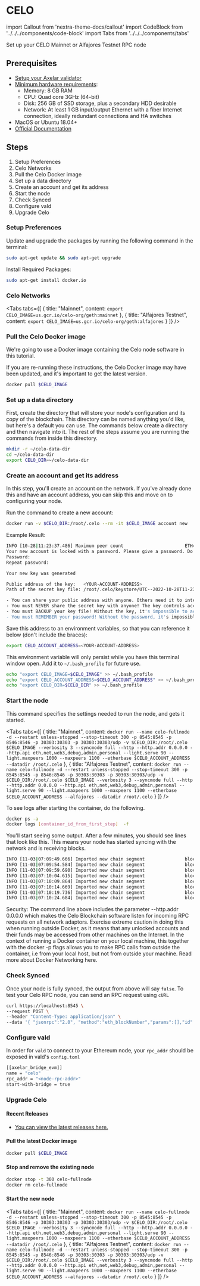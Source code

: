 # CELO

import Callout from 'nextra-theme-docs/callout'
import CodeBlock from '../../../components/code-block'
import Tabs from '../../../components/tabs'

Set up your CELO Mainnet or Alfajores Testnet RPC node

## Prerequisites

- [Setup your Axelar validator](/validator/setup)
- [Minimum hardware requirements](https://docs.celo.org/validator/run/mainnet#hardware-requirements):
  - Memory: 8 GB RAM
  - CPU: Quad core 3GHz (64-bit)
  - Disk: 256 GB of SSD storage, plus a secondary HDD desirable
  - Network: At least 1 GB input/output Ethernet with a fiber Internet connection, ideally redundant connections and HA switches
- MacOS or Ubuntu 18.04+
- [Official Documentation](https://docs.celo.org/network/node/run-mainnet)

## Steps

1. Setup Preferences
2. Celo Networks
3. Pull the Celo Docker image
4. Set up a data directory
5. Create an account and get its address
6. Start the node
7. Check Synced
8. Configure vald
9. Upgrade Celo

### Setup Preferences

Update and upgrade the packages by running the following command in the terminal:

```bash
sudo apt-get update && sudo apt-get upgrade
```

Install Required Packages:

```bash
sudo apt-get install docker.io
```

### Celo Networks

<Tabs tabs={[
{
title: "Mainnet",
content: <CodeBlock language="bash">
`export CELO_IMAGE=us.gcr.io/celo-org/geth:mainnet`
</CodeBlock>
},
{
title: "Alfajores Testnet",
content: <CodeBlock language="bash">
`export CELO_IMAGE=us.gcr.io/celo-org/geth:alfajores`
</CodeBlock>
}
]} />

### Pull the Celo Docker image

We're going to use a Docker image containing the Celo node software in this tutorial.

If you are re-running these instructions, the Celo Docker image may have been updated, and it's important to get the latest version.

```bash
docker pull $CELO_IMAGE
```

### Set up a data directory

First, create the directory that will store your node's configuration and its copy of the blockchain. This directory can be named anything you'd like, but here's a default you can use. The commands below create a directory and then navigate into it. The rest of the steps assume you are running the commands from inside this directory.

```bash
mkdir -r ~/celo-data-dir
cd ~/celo-data-dir
export CELO_DIR=~/celo-data-dir
```

### Create an account and get its address

In this step, you'll create an account on the network. If you've already done this and have an account address, you can skip this and move on to configuring your node.

Run the command to create a new account:

```bash
docker run -v $CELO_DIR:/root/.celo --rm -it $CELO_IMAGE account new
```

Example Result:

```bash
INFO [10-28|11:23:37.486] Maximum peer count                       ETH=175 LES=0 total=175
Your new account is locked with a password. Please give a password. Do not forget this password.
Password:
Repeat password:

Your new key was generated

Public address of the key:   <YOUR-ACCOUNT-ADDRESS>
Path of the secret key file: /root/.celo/keystore/UTC--2022-10-28T11-23-45.863789512Z--2aa3b36ff21ecda6d7b277c730e6ef4f7e173598

- You can share your public address with anyone. Others need it to interact with you.
- You must NEVER share the secret key with anyone! The key controls access to your funds!
- You must BACKUP your key file! Without the key, it's impossible to access account funds!
- You must REMEMBER your password! Without the password, it's impossible to decrypt the key!
```

Save this address to an environment variables, so that you can reference it below (don't include the braces):

```bash
export CELO_ACCOUNT_ADDRESS=<YOUR-ACCOUNT-ADDRESS>
```

This environment variable will only persist while you have this terminal window open.
Add it to `~/.bash_profile` for future use.

```bash
echo "export CELO_IMAGE=$CELO_IMAGE" >> ~/.bash_profile
echo "export CELO_ACCOUNT_ADDRESS=$CELO_ACCOUNT_ADDRESS" >> ~/.bash_profile
echo "export CELO_DIR=$CELO_DIR" >> ~/.bash_profile
```

### Start the node

This command specifies the settings needed to run the node, and gets it started.

<Tabs tabs={[
{
title: "Mainnet",
content: <CodeBlock language="bash">
`docker run --name celo-fullnode -d --restart unless-stopped --stop-timeout 300 -p 8545:8545 -p 8546:8546 -p 30303:30303 -p 30303:30303/udp -v $CELO_DIR:/root/.celo $CELO_IMAGE --verbosity 3 --syncmode full --http --http.addr 0.0.0.0 --http.api eth,net,web3,debug,admin,personal --light.serve 90 --light.maxpeers 1000 --maxpeers 1100 --etherbase $CELO_ACCOUNT_ADDRESS --datadir /root/.celo`
</CodeBlock>
},
{
title: "Alfajores Testnet",
content: <CodeBlock language="bash">
`docker run --name celo-fullnode -d --restart unless-stopped --stop-timeout 300 -p 8545:8545 -p 8546:8546 -p 30303:30303 -p 30303:30303/udp -v $CELO_DIR:/root/.celo $CELO_IMAGE --verbosity 3 --syncmode full --http --http.addr 0.0.0.0 --http.api eth,net,web3,debug,admin,personal --light.serve 90 --light.maxpeers 1000 --maxpeers 1100 --etherbase $CELO_ACCOUNT_ADDRESS --alfajores --datadir /root/.celo`
</CodeBlock>
}
]} />


To see logs after starting the container, do the following.
```bash
docker ps -a
docker logs [container_id_from_first_step]  -f
 ```
 
You'll start seeing some output. After a few minutes, you should see lines that look like this. This means your node has started syncing with the network and is receiving blocks.

```bash
INFO [11-03|07:09:49.666] Imported new chain segment               blocks=1  txs=25  mgas=3.463  elapsed=48.153ms    mgasps=71.914  number=15,958,278 hash=edfe6c..2bb604 dirty=156.40MiB
INFO [11-03|07:09:54.584] Imported new chain segment               blocks=1  txs=23  mgas=2.541  elapsed=40.803ms    mgasps=62.268  number=15,958,279 hash=0b359e..9d77ab dirty=156.34MiB
INFO [11-03|07:09:59.690] Imported new chain segment               blocks=1  txs=37  mgas=4.989  elapsed=61.154ms    mgasps=81.576  number=15,958,280 hash=3b8915..b2506f dirty=156.39MiB
INFO [11-03|07:10:04.615] Imported new chain segment               blocks=1  txs=26  mgas=2.598  elapsed=41.537ms    mgasps=62.537  number=15,958,281 hash=36f20e..4afcee dirty=156.33MiB
INFO [11-03|07:10:09.864] Imported new chain segment               blocks=1  txs=36  mgas=5.290  elapsed=79.355ms    mgasps=66.663  number=15,958,282 hash=61906a..1519fe dirty=156.36MiB
INFO [11-03|07:10:14.669] Imported new chain segment               blocks=1  txs=38  mgas=4.118  elapsed=54.928ms    mgasps=74.978  number=15,958,283 hash=af41a9..f285e2 dirty=156.41MiB
INFO [11-03|07:10:19.736] Imported new chain segment               blocks=1  txs=20  mgas=4.494  elapsed=51.821ms    mgasps=86.713  number=15,958,284 hash=e8bd7c..30260b dirty=156.44MiB
INFO [11-03|07:10:24.684] Imported new chain segment               blocks=1  txs=28  mgas=4.218  elapsed=51.408ms    mgasps=82.054  number=15,958,285 hash=c1a6be..c7825e dirty=156.42MiB
```

<Callout type="error" emoji="⚠️">
Security: The command line above includes the parameter --http.addr 0.0.0.0 which makes the Celo Blockchain software listen for incoming RPC requests on all network adaptors. Exercise extreme caution in doing this when running outside Docker, as it means that any unlocked accounts and their funds may be accessed from other machines on the Internet. In the context of running a Docker container on your local machine, this together with the docker -p flags allows you to make RPC calls from outside the container, i.e from your local host, but not from outside your machine. Read more about Docker Networking here.
</Callout>

### Check Synced

Once your node is fully synced, the output from above will say `false`. To test your Celo RPC node, you can send an RPC request using `cURL`

```bash
curl https://localhost:8545 \
--request POST \
--header "Content-Type: application/json" \
--data '{ "jsonrpc":"2.0", "method":"eth_blockNumber","params":[],"id":1}'
```

### Configure vald

In order for `vald` to connect to your Ethereum node, your `rpc_addr` should be exposed in
vald's `config.toml`

```bash
[[axelar_bridge_evm]]
name = "celo"
rpc_addr = "<node-rpc-addr>"
start-with-bridge = true
```

### Upgrade Celo

#### Recent Releases

- [You can view the latest releases here.](https://github.com/celo-org/celo-blockchain/releases)

#### Pull the latest Docker image

```bash
docker pull $CELO_IMAGE
```

#### Stop and remove the existing node

```bash
docker stop -t 300 celo-fullnode
docker rm celo-fullnode
```

#### Start the new node

<Tabs tabs={[
{
title: "Mainnet",
content: <CodeBlock language="bash">
`docker run --name celo-fullnode -d --restart unless-stopped --stop-timeout 300 -p 8545:8545 -p 8546:8546 -p 30303:30303 -p 30303:30303/udp -v $CELO_DIR:/root/.celo $CELO_IMAGE --verbosity 3 --syncmode full --http --http.addr 0.0.0.0 --http.api eth,net,web3,debug,admin,personal --light.serve 90 --light.maxpeers 1000 --maxpeers 1100 --etherbase $CELO_ACCOUNT_ADDRESS --datadir /root/.celo`
</CodeBlock>
},
{
title: "Alfajores Testnet",
content: <CodeBlock language="bash">
`docker run --name celo-fullnode -d --restart unless-stopped --stop-timeout 300 -p 8545:8545 -p 8546:8546 -p 30303:30303 -p 30303:30303/udp -v $CELO_DIR:/root/.celo $CELO_IMAGE --verbosity 3 --syncmode full --http --http.addr 0.0.0.0 --http.api eth,net,web3,debug,admin,personal --light.serve 90 --light.maxpeers 1000 --maxpeers 1100 --etherbase $CELO_ACCOUNT_ADDRESS --alfajores --datadir /root/.celo`
</CodeBlock>
}
]} />
